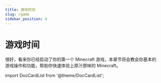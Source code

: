 ```yaml
---
title: 游戏时间
slug: /game
sidebar_position: 4
---
```


# 游戏时间

很好，看来你已经启动了你的第一个 Minecraft 游戏，本章节将会教会你基本的游戏操作和功能，帮助你快速体验上原汁原味的 Minecraft。

import DocCardList from '@theme/DocCardList';

<DocCardList />